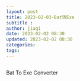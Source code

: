 ```yaml
---
layout: post
title: 2023-02-03-Bat转Exe
subtitle :
author: jiaqi
date: 2023-02-02 08:30
updated: 2023-02-02 08:30
categories: 
tags:
---
```

```toc
```

Bat To Exe Converter